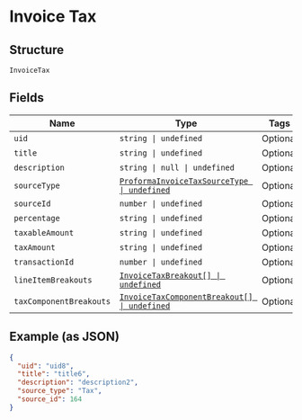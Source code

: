 
# Invoice Tax

## Structure

`InvoiceTax`

## Fields

| Name | Type | Tags | Description |
|  --- | --- | --- | --- |
| `uid` | `string \| undefined` | Optional | - |
| `title` | `string \| undefined` | Optional | - |
| `description` | `string \| null \| undefined` | Optional | - |
| `sourceType` | [`ProformaInvoiceTaxSourceType \| undefined`](../../doc/models/proforma-invoice-tax-source-type.md) | Optional | - |
| `sourceId` | `number \| undefined` | Optional | - |
| `percentage` | `string \| undefined` | Optional | - |
| `taxableAmount` | `string \| undefined` | Optional | - |
| `taxAmount` | `string \| undefined` | Optional | - |
| `transactionId` | `number \| undefined` | Optional | - |
| `lineItemBreakouts` | [`InvoiceTaxBreakout[] \| undefined`](../../doc/models/invoice-tax-breakout.md) | Optional | - |
| `taxComponentBreakouts` | [`InvoiceTaxComponentBreakout[] \| undefined`](../../doc/models/invoice-tax-component-breakout.md) | Optional | - |

## Example (as JSON)

```json
{
  "uid": "uid8",
  "title": "title6",
  "description": "description2",
  "source_type": "Tax",
  "source_id": 164
}
```

